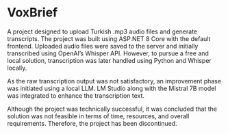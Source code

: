 # VoxBrief

A project designed to upload Turkish .mp3 audio files and generate transcripts.
The project was built using ASP.NET 8 Core with the default frontend. Uploaded audio files were saved to the server and initially transcribed using OpenAI’s Whisper API. However, to pursue a free and local solution, transcription was later handled using Python and Whisper locally.

As the raw transcription output was not satisfactory, an improvement phase was initiated using a local LLM. LM Studio along with the Mistral 7B model was integrated to enhance the transcription text.

Although the project was technically successful, it was concluded that the solution was not feasible in terms of time, resources, and overall requirements. Therefore, the project has been discontinued.
